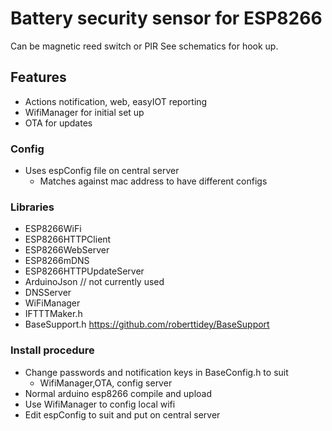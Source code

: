 # Battery security sensor for ESP8266

Can be magnetic reed switch or PIR 
See schematics for hook up.

## Features
- Actions notification, web, easyIOT reporting
- WifiManager for initial set up
- OTA for updates

### Config
- Uses espConfig file on central server
	- Matches against mac address to have different configs
	
### Libraries
- ESP8266WiFi
- ESP8266HTTPClient
- ESP8266WebServer
- ESP8266mDNS
- ESP8266HTTPUpdateServer
- ArduinoJson // not currently used
- DNSServer
- WiFiManager
- IFTTTMaker.h
- BaseSupport.h   https://github.com/roberttidey/BaseSupport

### Install procedure
- Change passwords and notification keys in BaseConfig.h to suit
    - WifiManager,OTA, config server
- Normal arduino esp8266 compile and upload
- Use WifiManager to config local wifi
- Edit espConfig to suit and put on central server
	

